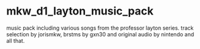 # mkw_d1_layton_music_pack
music pack including various songs from the professor layton series. track selection by jorismkw, brstms by gxn30 and original audio by nintendo and all that.
